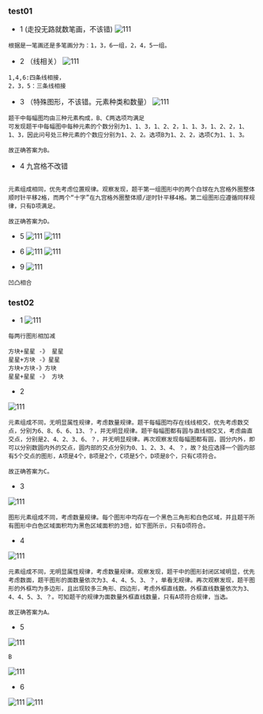 ### test01

- 1 (走投无路就数笔画，不该错)
![111](../images3/32.png)
```
根据是一笔画还是多笔画分为：1，3，6一组，2，4，5一组。
```

- 2 （线相关）
![111](../images3/33.jpg)
```
1,4,6:四条线相接，
2，3，5：三条线相接
```

- 3 （特殊图形，不该错。元素种类和数量）
![111](../images3/34.jpg)
```
题干中每幅图均由三种元素构成，B、C两选项均满足
可发现题干中每幅图中每种元素的个数分别为1、1、3，1、2、2，1、1、3，1、2、2，1、1、3，因此问号处三种元素的个数应分别为1、2、2。选项B为1、2、2，选项C为1、1、3。

故正确答案为B。
```
- 4 九宫格不改错
```

元素组成相同，优先考虑位置规律。观察发现，题干第一组图形中的两个白球在九宫格外圈整体顺时针平移2格，而两个“十字”在九宫格外圈整体顺/逆时针平移4格。第二组图形应遵循同样规律，只有D项满足。

故正确答案为D。
```

- 5
![111](../images3/35.png)
![111](../images3/36.png)

- 6
![111](../images3/37.png)
![111](../images3/38.png)

- 9
![111](../images3/39.png)
```
凹凸相合
```

### test02

- 1
![111](../images3/40.png)

```
每两行图形相加减

方块+星星 -》 星星
星星+方块 -》星星
方块+方块-》方块
星星+星星 -》 方块

```

- 2

![111](../images3/41.png)

```
元素组成不同，无明显属性规律，考虑数量规律。题干每幅图均存在线线相交，优先考虑数交点，分别为6、8、6、6、13、？，并无明显规律。题干每幅图都有圆与直线相交叉，考虑曲直交点，分别是2、4、2、3、6、？，并无明显规律。再次观察发现每幅图都有圆，圆分内外，即可以分别数圆内外的交点，圆内部的交点分别为0、1、2、3、4、？，故？处应选择一个圆内部有5个交点的图形，A项是4个，B项是2个，C项是5个，D项是8个，只有C项符合。

故正确答案为C。
```
- 3

![111](../images3/42.png)

```
图形元素组成不同，考虑数量规律。每个图形中均存在一个黑色三角形和白色区域，并且题干所有图形中白色区域面积均为黑色区域面积的3倍，如下图所示，只有D项符合。

```
- 4

![111](../images3/43.png)

```
元素组成不同，无明显属性规律，考虑数量规律。观察发现，题干中的图形封闭区域明显，优先考虑数面，题干图形的面数量依次为3、4、4、5、3、？，单看无规律。再次观察发现，题干图形的外框均为多边形，且出现较多三角形、四边形，考虑外框直线数。外框直线数量依次为3、4、4、5、3、？。可知题干的规律为面数量外框直线数量，只有A项符合规律，当选。

故正确答案为A。
```
- 5

![111](../images3/44.png)

```
B
```
![111](../images3/45.png)
- 6

![111](../images3/46.jpg)
![111](../images3/47.png)

